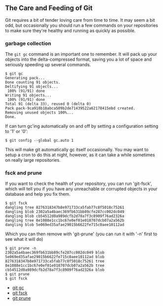<!--
SPDX-FileCopyrightText: 2008 Scott Chacon <schacon@gmail.com>
SPDX-FileCopyrightText: 2023 Richard Soderberg <rsoderberg@gmail.com>

SPDX-License-Identifier: CC-BY-SA-3.0
-->

## The Care and Feeding of Git

Git requires a bit of tender loving care from time to time.
It may seem a bit odd,
but occasionally you should run a few commands on your repositories
to make sure they're healthy and running as quickly as possible.

### garbage collection

The `git gc` command is an important one to remember.
It will pack up your objects into the delta-compressed format,
saving you a lot of space and seriously speeding up several commands.

```shell
$ git gc
Generating pack...
Done counting 91 objects.
Deltifying 91 objects...
 100% (91/91) done
Writing 91 objects...
 100% (91/91) done
Total 91 (delta 33), reused 0 (delta 0)
Pack pack-9ca918b18abca509b2de71439522a62178415ebd created.
Removing unused objects 100%...
Done.
```

If can turn gc'ing automatically on and off
by setting a configuration setting to '1' or '0':

```shell
$ git config --global gc.auto 1
```

This will make git automatically gc itself occasionally.
You may want to setup a cron to do this at night,
however,
as it can take a while sometimes on really large repositories.

### fsck and prune

If you want to check the health of your repository,
you can run 'git-fsck',
which will tell you if you have any unreachable
or corrupted objects in your database
and help you fix them.

```shell
$ git fsck
dangling tree 8276318347b8e971733ca5fab77c8f5018c75261
dangling blob 2302a5a4baec369fb631bb89cfe287cc002dc049
dangling blob cb54512d0a989dcfb2d78a7f3c8909f76ad2326a
dangling tree 8e1088e1cc1bc67e0ef01e018707dcb07a2a562b
dangling blob 5e069ed35afae29015b6622fe715c0aee10112ad
```

Which you can then remove with 'git-prune'
(you can run it with '-n' first to see what it will do)

```shell
$ git prune -n
2302a5a4baec369fb631bb89cfe287cc002dc049 blob
5e069ed35afae29015b6622fe715c0aee10112ad blob
8276318347b8e971733ca5fab77c8f5018c75261 tree
8e1088e1cc1bc67e0ef01e018707dcb07a2a562b tree
cb54512d0a989dcfb2d78a7f3c8909f76ad2326a blob
$ git prune
$ git fsck
```

- [git gc](http://www.kernel.org/pub/software/scm/git/docs/git-gc.html)
- [git fsck](http://www.kernel.org/pub/software/scm/git/docs/git-fsck.html)
- [git prune](http://www.kernel.org/pub/software/scm/git/docs/git-prune.html)

